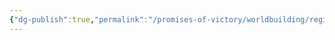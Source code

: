 ```yaml
---
{"dg-publish":true,"permalink":"/promises-of-victory/worldbuilding/regions/todo/maerhof/","title":"Maerhof","noteIcon":"Settlement","created":"2023-01-25T02:26:53.500+01:00","updated":"2023-03-29T21:39:39.063+02:00"}
---
```





